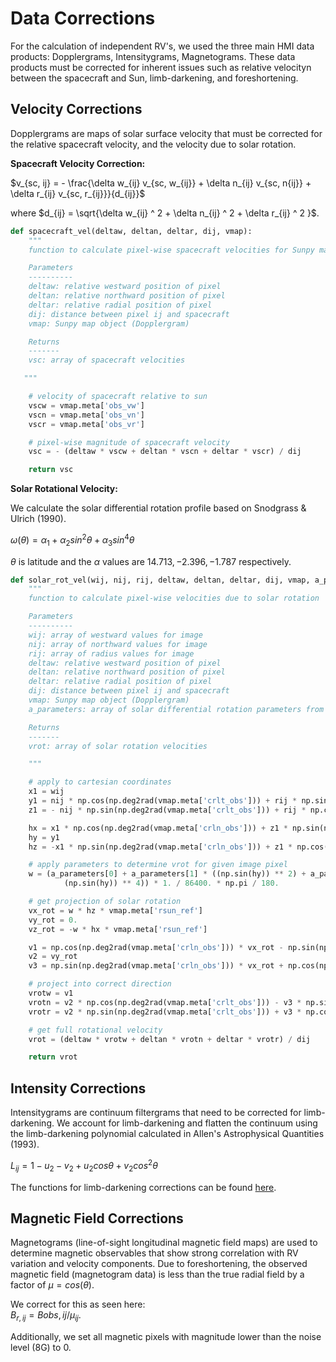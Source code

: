 # Data Corrections

For the calculation of independent RV's, we used the three main
HMI data products: Dopplergrams, Intensitygrams, Magnetograms. These data products
must be corrected for inherent issues such as relative velocityn between the spacecraft and Sun, 
limb-darkening, and foreshortening.  

## Velocity Corrections

Dopplergrams are maps of solar surface velocity that must be corrected for the relative
spacecraft velocity, and the velocity due to solar rotation.  

**Spacecraft Velocity Correction:**   

$v_{sc, ij} = - \frac{\delta w_{ij} v_{sc, w_{ij}} + \delta n_{ij} v_{sc, n{ij}} + \delta r_{ij} v_{sc, r_{ij}}}{d_{ij}}$

where $d_{ij} = \sqrt{\delta w_{ij} ^ 2 + \delta n_{ij} ^ 2 + \delta r_{ij} ^ 2 }$.  

```python
def spacecraft_vel(deltaw, deltan, deltar, dij, vmap):
    """
    function to calculate pixel-wise spacecraft velocities for Sunpy map

    Parameters
    ----------
    deltaw: relative westward position of pixel
    deltan: relative northward position of pixel
    deltar: relative radial position of pixel
    dij: distance between pixel ij and spacecraft
    vmap: Sunpy map object (Dopplergram)

    Returns
    -------
    vsc: array of spacecraft velocities

   """

    # velocity of spacecraft relative to sun
    vscw = vmap.meta['obs_vw']
    vscn = vmap.meta['obs_vn']
    vscr = vmap.meta['obs_vr']

    # pixel-wise magnitude of spacecraft velocity
    vsc = - (deltaw * vscw + deltan * vscn + deltar * vscr) / dij

    return vsc
```

**Solar Rotational Velocity:**  

We calculate the solar differential rotation profile based on Snodgrass & Ulrich (1990).  

$\omega(\theta) = \alpha_1 + \alpha_2 sin^2{\theta} + \alpha_3 sin^4{\theta}$   

$\theta$ is latitude and the $\alpha$ values are $14.713, -2.396, -1.787$ respectively.  

```python
def solar_rot_vel(wij, nij, rij, deltaw, deltan, deltar, dij, vmap, a_parameters=[14.713, -2.396, -1.787]):
    """
    function to calculate pixel-wise velocities due to solar rotation

    Parameters
    ----------
    wij: array of westward values for image
    nij: array of northward values for image
    rij: array of radius values for image
    deltaw: relative westward position of pixel
    deltan: relative northward position of pixel
    deltar: relative radial position of pixel
    dij: distance between pixel ij and spacecraft
    vmap: Sunpy map object (Dopplergram)
    a_parameters: array of solar differential rotation parameters from Snodgrass & Ulrich (1990).

    Returns
    -------
    vrot: array of solar rotation velocities

    """

    # apply to cartesian coordinates
    x1 = wij
    y1 = nij * np.cos(np.deg2rad(vmap.meta['crlt_obs'])) + rij * np.sin(np.deg2rad(vmap.meta['crlt_obs']))
    z1 = - nij * np.sin(np.deg2rad(vmap.meta['crlt_obs'])) + rij * np.cos(np.deg2rad(vmap.meta['crlt_obs']))

    hx = x1 * np.cos(np.deg2rad(vmap.meta['crln_obs'])) + z1 * np.sin(np.deg2rad(vmap.meta['crln_obs']))
    hy = y1
    hz = -x1 * np.sin(np.deg2rad(vmap.meta['crln_obs'])) + z1 * np.cos(np.deg2rad(vmap.meta['crln_obs']))

    # apply parameters to determine vrot for given image pixel
    w = (a_parameters[0] + a_parameters[1] * ((np.sin(hy)) ** 2) + a_parameters[2] * (
            (np.sin(hy)) ** 4)) * 1. / 86400. * np.pi / 180.

    # get projection of solar rotation
    vx_rot = w * hz * vmap.meta['rsun_ref']
    vy_rot = 0.
    vz_rot = -w * hx * vmap.meta['rsun_ref']

    v1 = np.cos(np.deg2rad(vmap.meta['crln_obs'])) * vx_rot - np.sin(np.deg2rad(vmap.meta['crln_obs'])) * vz_rot
    v2 = vy_rot
    v3 = np.sin(np.deg2rad(vmap.meta['crln_obs'])) * vx_rot + np.cos(np.deg2rad(vmap.meta['crln_obs'])) * vz_rot

    # project into correct direction
    vrotw = v1
    vrotn = v2 * np.cos(np.deg2rad(vmap.meta['crlt_obs'])) - v3 * np.sin(np.deg2rad(vmap.meta['crlt_obs']))
    vrotr = v2 * np.sin(np.deg2rad(vmap.meta['crlt_obs'])) + v3 * np.cos(np.deg2rad(vmap.meta['crlt_obs']))

    # get full rotational velocity
    vrot = (deltaw * vrotw + deltan * vrotn + deltar * vrotr) / dij

    return vrot
```

## Intensity Corrections

Intensitygrams are continuum filtergrams that need to be corrected for limb-darkening. We 
account for limb-darkening and flatten the continuum using the limb-darkening polynomial
calculated in Allen's Astrophysical Quantities (1993).  

$L_{ij} = 1 - u_2 - v_2 + u_2 cos \theta + v_2 cos^2 \theta$  

The functions for limb-darkening corrections can be found [here](https://github.com/tamarervin/sdo_hmi_rvs/blob/main/sdo_hmi_rvs/tools/lbc_funcs.py).  

## Magnetic Field Corrections

Magnetograms (line-of-sight longitudinal magnetic field maps) are used to determine magnetic 
observables that show strong correlation with RV variation and velocity components. Due to foreshortening, 
the observed magnetic field (magnetogram data) is less than the true radial field by a factor of $\mu = cos(\theta)$. 

We correct for this as seen here:   
$B_{r, ij} = B{obs, ij} / \mu_{ij}$. 

Additionally, we set all magnetic pixels with magnitude lower than the noise level (8G) to 0. 

